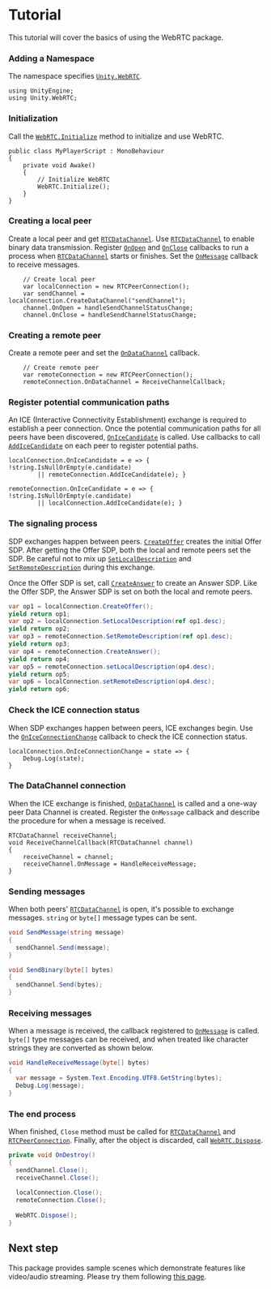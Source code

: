 # Tutorial

This tutorial will cover the basics of using the WebRTC package.


### Adding a Namespace

The namespace specifies [`Unity.WebRTC`](../api/Unity.WebRTC.html).

```CSharp
using UnityEngine;
using Unity.WebRTC;
```

### Initialization

Call the [`WebRTC.Initialize`](../api/Unity.WebRTC.WebRTC.html#Unity_WebRTC_WebRTC_Initialize_) method to initialize and use WebRTC.

```CSharp
public class MyPlayerScript : MonoBehaviour
{
    private void Awake()
    {
        // Initialize WebRTC
        WebRTC.Initialize();
    }
}
```

### Creating a local peer

Create a local peer and get [`RTCDataChannel`](../api/Unity.WebRTC.RTCDataChannel.html). Use [`RTCDataChannel`](../api/Unity.WebRTC.RTCDataChannel.html) to enable binary data transmission. Register [`OnOpen`](../api/Unity.WebRTC.RTCDataChannel.html#Unity_WebRTC_RTCDataChannel_OnOpen) and [`OnClose`](../api/Unity.WebRTC.RTCDataChannel.html#Unity_WebRTC_RTCDataChannel_OnClose) callbacks to run a process when [`RTCDataChannel`](../api/Unity.WebRTC.RTCDataChannel.html) starts or finishes. Set the [`OnMessage`](../api/Unity.WebRTC.RTCDataChannel.html#Unity_WebRTC_RTCDataChannel_OnMessage) callback to receive messages.

```CSharp
    // Create local peer
    var localConnection = new RTCPeerConnection();
    var sendChannel = localConnection.CreateDataChannel("sendChannel");
    channel.OnOpen = handleSendChannelStatusChange;
    channel.OnClose = handleSendChannelStatusChange;
```

### Creating a remote peer

Create a remote peer and set the [`OnDataChannel`](../api/Unity.WebRTC.RTCPeerConnection.html#Unity_WebRTC_RTCPeerConnection_OnDataChannel) callback.

```CSharp
    // Create remote peer
    var remoteConnection = new RTCPeerConnection();
    remoteConnection.OnDataChannel = ReceiveChannelCallback;
```

### Register potential communication paths

An ICE (Interactive Connectivity Establishment) exchange is required to establish a peer connection. Once the potential communication paths for all peers have been discovered, [`OnIceCandidate`](../api/Unity.WebRTC.RTCPeerConnection.html#Unity_WebRTC_RTCPeerConnection_OnIceCandidate) is called. Use callbacks to call [`AddIceCandidate`](../api/Unity.WebRTC.RTCPeerConnection.html#Unity_WebRTC_RTCPeerConnection_AddIceCandidate_) on each peer to register potential paths.


```CSharp
localConnection.OnIceCandidate = e => { !string.IsNullOrEmpty(e.candidate)
        || remoteConnection.AddIceCandidate(e); }

remoteConnection.OnIceCandidate = e => { !string.IsNullOrEmpty(e.candidate)
        || localConnection.AddIceCandidate(e); }

```

### The signaling process

SDP exchanges happen between peers. [`CreateOffer`](../api/Unity.WebRTC.RTCPeerConnection.html#Unity_WebRTC_RTCPeerConnection_CreateOffer) creates the initial Offer SDP. After getting the Offer SDP, both the local and remote peers set the SDP. Be careful not to mix up [`SetLocalDescription`](../api/Unity.WebRTC.RTCPeerConnection.html#Unity_WebRTC_RTCPeerConnection_SetLocalDescription) and [`SetRemoteDescription`](../api/Unity.WebRTC.RTCPeerConnection.html#Unity_WebRTC_RTCPeerConnection_SetRemoteDescription) during this exchange. 

Once the Offer SDP is set, call [`CreateAnswer`](../api/Unity.WebRTC.RTCPeerConnection.html#Unity_WebRTC_RTCPeerConnection_CreateAnswer) to create an Answer SDP. Like the Offer SDP, the Answer SDP is set on both the local and remote peers.

```csharp
var op1 = localConnection.CreateOffer();
yield return op1;
var op2 = localConnection.SetLocalDescription(ref op1.desc);
yield return op2;
var op3 = remoteConnection.SetRemoteDescription(ref op1.desc);
yield return op3;
var op4 = remoteConnection.CreateAnswer();
yield return op4;
var op5 = remoteConnection.setLocalDescription(op4.desc);
yield return op5;
var op6 = localConnection.setRemoteDescription(op4.desc);
yield return op6;
```

### Check the ICE connection status

When SDP exchanges happen between peers, ICE exchanges begin. Use the [`OnIceConnectionChange`](../api/Unity.WebRTC.RTCPeerConnection.html#Unity_WebRTC_RTCPeerConnection_OnIceConnectionChange) callback to check the ICE connection status.

```CSharp
localConnection.OnIceConnectionChange = state => {
    Debug.Log(state);
}
```

### The DataChannel connection

When the ICE exchange is finished, [`OnDataChannel`](../api/Unity.WebRTC.RTCPeerConnection.html#Unity_WebRTC_RTCPeerConnection_OnDataChannel) is called and a one-way peer Data Channel is created.
Register the `OnMessage` callback and describe the procedure for when a message is received.

```CSharp
RTCDataChannel receiveChannel;
void ReceiveChannelCallback(RTCDataChannel channel) 
{
    receiveChannel = channel;
    receiveChannel.OnMessage = HandleReceiveMessage;  
}
```

### Sending messages

When both peers' [`RTCDataChannel`](../api/Unity.WebRTC.RTCDataChannel.html) is open, it's possible to exchange messages. `string` or `byte[]` message types can be sent. 

```csharp
void SendMessage(string message)
{
  sendChannel.Send(message);
}

void SendBinary(byte[] bytes)
{
  sendChannel.Send(bytes);
}
```

### Receiving messages

When a message is received, the callback registered to [`OnMessage`](../api/Unity.WebRTC.RTCDataChannel.html#Unity_WebRTC_RTCDataChannel_OnMessage) is called. `byte[]` type messages can be received, and when treated like character strings they are converted as shown below.

```csharp
void HandleReceiveMessage(byte[] bytes)
{
  var message = System.Text.Encoding.UTF8.GetString(bytes);
  Debug.Log(message);
}
```

### The end process

When finished, `Close` method must be called for [`RTCDataChannel`](../api/Unity.WebRTC.RTCDataChannel.html) and [`RTCPeerConnection`](../api/Unity.WebRTC.RTCPeerConnection.html). Finally, after the object is discarded, call [`WebRTC.Dispose`](../api/Unity.WebRTC.WebRTC.html#Unity_WebRTC_WebRTC_Dispose).

```csharp
private void OnDestroy()
{
  sendChannel.Close();
  receiveChannel.Close();
  
  localConnection.Close();
  remoteConnection.Close();
  
  WebRTC.Dispose();
}
```

## Next step

This package provides sample scenes which demonstrate features like video/audio streaming. Please try them following [this page](sample.md).